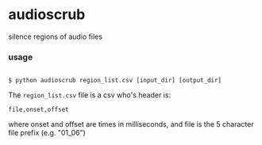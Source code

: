 # audioscrub

silence regions of audio files



### usage

```

$ python audioscrub region_list.csv [input_dir] [output_dir]
```

The ```region_list.csv``` file is a csv who's header is:

```file,onset,offset```

where onset and offset are times in milliseconds, and file is the 5 character file prefix (e.g. "01_06")